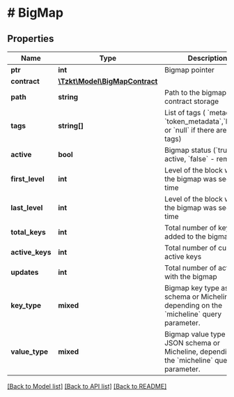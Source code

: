 # # BigMap

## Properties

Name | Type | Description | Notes
------------ | ------------- | ------------- | -------------
**ptr** | **int** | Bigmap pointer | [optional]
**contract** | [**\Tzkt\Model\BigMapContract**](BigMapContract.md) |  | [optional]
**path** | **string** | Path to the bigmap in the contract storage | [optional]
**tags** | **string[]** | List of tags ( &#x60;metadata&#x60;, &#x60;token_metadata&#x60;,&#x60;ledger&#x60;, or &#x60;null&#x60; if there are no tags) | [optional]
**active** | **bool** | Bigmap status (&#x60;true&#x60; - active, &#x60;false&#x60; - removed) | [optional]
**first_level** | **int** | Level of the block where the bigmap was seen first time | [optional]
**last_level** | **int** | Level of the block where the bigmap was seen last time | [optional]
**total_keys** | **int** | Total number of keys ever added to the bigmap | [optional]
**active_keys** | **int** | Total number of currently active keys | [optional]
**updates** | **int** | Total number of actions with the bigmap | [optional]
**key_type** | **mixed** | Bigmap key type as JSON schema or Micheline, depending on the &#x60;micheline&#x60; query parameter. | [optional]
**value_type** | **mixed** | Bigmap value type as JSON schema or Micheline, depending on the &#x60;micheline&#x60; query parameter. | [optional]

[[Back to Model list]](../../README.md#models) [[Back to API list]](../../README.md#endpoints) [[Back to README]](../../README.md)
